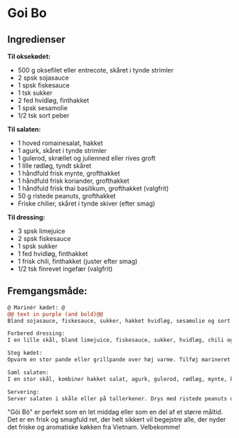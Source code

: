 # Goi Bo
## Ingredienser
  
**Til oksekødet:**
- 500 g oksefilet eller entrecote, skåret i tynde strimler
- 2 spsk sojasauce
- 1 spsk fiskesauce
- 1 tsk sukker
- 2 fed hvidløg, finthakket
- 1 spsk sesamolie
- 1/2 tsk sort peber
  
**Til salaten:**
- 1 hoved romainesalat, hakket
- 1 agurk, skåret i tynde strimler
- 1 gulerod, skrællet og julienned eller rives groft
- 1 lille rødløg, tyndt skåret
- 1 håndfuld frisk mynte, grofthakket
- 1 håndfuld frisk koriander, grofthakket
- 1 håndfuld frisk thai basilikum, grofthakket (valgfrit)
- 50 g ristede peanuts, grofthakket
- Friske chilier, skåret i tynde skiver (efter smag)
  
**Til dressing:**
- 3 spsk limejuice
- 2 spsk fiskesauce
- 1 spsk sukker
- 1 fed hvidløg, finthakket
- 1 frisk chili, finthakket (juster efter smag)
- 1/2 tsk finrevet ingefær (valgfrit)

## Fremgangsmåde:
```diff
@ Marinér kødet: @
@@ text in purple (and bold)@@
Bland sojasauce, fiskesauce, sukker, hakket hvidløg, sesamolie og sort peber i en skål. Tilføj oksekødsstrimlerne og sørg for, at de er godt dækket af marinaden. Lad det marinere i køleskabet i mindst 30 minutter, gerne længere.

Forbered dressing:
I en lille skål, bland limejuice, fiskesauce, sukker, hvidløg, chili og ingefær. Rør til sukkeret er opløst. Juster smagen med mere sukker, limejuice eller fiskesauce efter behov.

Steg kødet:
Opvarm en stor pande eller grillpande over høj varme. Tilføj marineret oksekød og steg i 2-3 minutter, eller indtil det er tilberedt og let brunet. Lad kødet køle lidt af.

Saml salaten:
I en stor skål, kombiner hakket salat, agurk, gulerod, rødløg, mynte, koriander, og thai basilikum. Tilføj det stegte oksekød og hæld dressingen over. Bland godt.

Servering:
Server salaten i skåle eller på tallerkener. Drys med ristede peanuts og friske chilier på toppen for ekstra crunch og spice.
```

"Gỏi Bò" er perfekt som en let middag eller som en del af et større måltid. Det er en frisk og smagfuld ret, der helt sikkert vil begejstre alle, der nyder det friske og aromatiske køkken fra Vietnam. Velbekomme!
